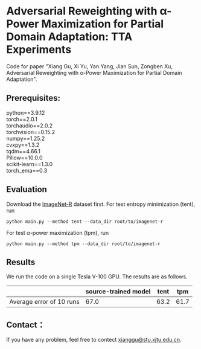 # Adversarial Reweighting with α-Power Maximization for Partial Domain Adaptation: TTA Experiments

Code for paper "Xiang Gu, Xi Yu, Yan Yang, Jian Sun, Zongben Xu, Adversarial Reweighting with α-Power Maximization for Partial Domain Adaptation".

## Prerequisites:

python==3.9.12 <br>
torch==2.0.1 <br>
torchaudio==2.0.2 <br>
torchvision==0.15.2 <br>
numpy==1.25.2 <br>
cvxpy==1.3.2 <br>
tqdm==4.66.1 <br>
Pillow==10.0.0 <br>
scikit-learn==1.3.0 <br>
torch_ema==0.3

## Evaluation

Download the [ImageNet-R](https://github.com/hendrycks/imagenet-r) dataset first.
For test entropy minimization (tent), run

```shell
python main.py --method tent --data_dir root/to/imagenet-r 
```

For test $\alpha$-power maximization (tpm), run

```shell
python main.py --method tpm --data_dir root/to/imagenet-r
```

## Results

We run the code on a single Tesla V-100 GPU. The results are as follows.

|                          | source-trained model  | tent | tpm  |
| ------------------------ | ---- | ---- | ---- |
| Average error of 10 runs | 67.0 | 63.2 | 61.7 |


## Contact：

If you have any problem, feel free to contect xianggu@stu.xjtu.edu.cn.

